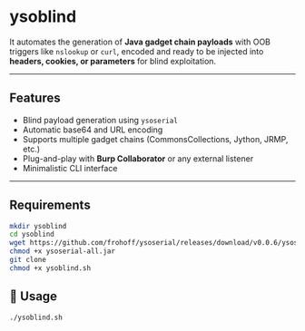 # ysoblind


It automates the generation of **Java gadget chain payloads** with OOB triggers like `nslookup` or `curl`, encoded and ready to be injected into **headers, cookies, or parameters** for blind exploitation.

---

## Features

- Blind payload generation using `ysoserial`
- Automatic base64 and URL encoding
- Supports multiple gadget chains (CommonsCollections, Jython, JRMP, etc.)
- Plug-and-play with **Burp Collaborator** or any external listener
- Minimalistic CLI interface

---

## Requirements

```bash
mkdir ysoblind
cd ysoblind
wget https://github.com/frohoff/ysoserial/releases/download/v0.0.6/ysoserial-all.jar -O ysoserial-all.jar
chmod +x ysoserial-all.jar
git clone
chmod +x ysoblind.sh
```

## 🚀 Usage

```bash
./ysoblind.sh
```
